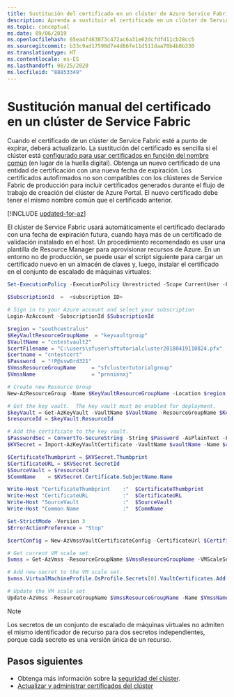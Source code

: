 ```yaml
---
title: Sustitución del certificado en un clúster de Azure Service Fabric
description: Aprenda a sustituir el certificado en un clúster de Service Fabric identificado por el nombre común del certificado.
ms.topic: conceptual
ms.date: 09/06/2019
ms.openlocfilehash: 65ea4f463073c472ac6a31e62dcfdfd11cb28cc5
ms.sourcegitcommit: b33c9ad17598d7e4d66fe11d511daa78b4b8b330
ms.translationtype: HT
ms.contentlocale: es-ES
ms.lasthandoff: 08/25/2020
ms.locfileid: "88853349"
---
```

# <a name="manually-roll-over-a-service-fabric-cluster-certificate"></a>Sustitución manual del certificado en un clúster de Service Fabric
Cuando el certificado de un clúster de Service Fabric esté a punto de expirar, deberá actualizarlo.  La sustitución del certificado es sencilla si el clúster está [configurado para usar certificados en función del nombre común](service-fabric-cluster-change-cert-thumbprint-to-cn.md) (en lugar de la huella digital).  Obtenga un nuevo certificado de una entidad de certificación con una nueva fecha de expiración.  Los certificados autofirmados no son compatibles con los clústeres de Service Fabric de producción para incluir certificados generados durante el flujo de trabajo de creación del clúster de Azure Portal. El nuevo certificado debe tener el mismo nombre común que el certificado anterior. 

[!INCLUDE [updated-for-az](../../includes/updated-for-az.md)]

El clúster de Service Fabric usará automáticamente el certificado declarado con una fecha de expiración futura, cuando haya más de un certificado de validación instalado en el host. Un procedimiento recomendado es usar una plantilla de Resource Manager para aprovisionar recursos de Azure. En un entorno no de producción, se puede usar el script siguiente para cargar un certificado nuevo en un almacén de claves y, luego, instalar el certificado en el conjunto de escalado de máquinas virtuales: 

```powershell
Set-ExecutionPolicy -ExecutionPolicy Unrestricted -Scope CurrentUser -Force

$SubscriptionId  =  <subscription ID>

# Sign in to your Azure account and select your subscription
Login-AzAccount -SubscriptionId $SubscriptionId

$region = "southcentralus"
$KeyVaultResourceGroupName  = "keyvaultgroup"
$VaultName = "cntestvault2"
$certFilename = "C:\users\sfuser\sftutorialcluster20180419110824.pfx"
$certname = "cntestcert"
$Password  = "!P@ssw0rd321"
$VmssResourceGroupName     = "sfclustertutorialgroup"
$VmssName                  = "prnninnxj"

# Create new Resource Group 
New-AzResourceGroup -Name $KeyVaultResourceGroupName -Location $region

# Get the key vault.  The key vault must be enabled for deployment.
$keyVault = Get-AzKeyVault -VaultName $VaultName -ResourceGroupName $KeyVaultResourceGroupName 
$resourceId = $keyVault.ResourceId  

# Add the certificate to the key vault.
$PasswordSec = ConvertTo-SecureString -String $Password -AsPlainText -Force
$KVSecret = Import-AzKeyVaultCertificate -VaultName $vaultName -Name $certName  -FilePath $certFilename -Password $PasswordSec

$CertificateThumbprint = $KVSecret.Thumbprint
$CertificateURL = $KVSecret.SecretId
$SourceVault = $resourceId
$CommName    = $KVSecret.Certificate.SubjectName.Name

Write-Host "CertificateThumbprint    :"  $CertificateThumbprint
Write-Host "CertificateURL           :"  $CertificateURL
Write-Host "SourceVault              :"  $SourceVault
Write-Host "Common Name              :"  $CommName    

Set-StrictMode -Version 3
$ErrorActionPreference = "Stop"

$certConfig = New-AzVmssVaultCertificateConfig -CertificateUrl $CertificateURL -CertificateStore "My"

# Get current VM scale set 
$vmss = Get-AzVmss -ResourceGroupName $VmssResourceGroupName -VMScaleSetName $VmssName

# Add new secret to the VM scale set.
$vmss.VirtualMachineProfile.OsProfile.Secrets[0].VaultCertificates.Add($certConfig)

# Update the VM scale set 
Update-AzVmss -ResourceGroupName $VmssResourceGroupName -Name $VmssName -VirtualMachineScaleSet $vmss  -Verbose
```

>[!NOTE]
> Los secretos de un conjunto de escalado de máquinas virtuales no admiten el mismo identificador de recurso para dos secretos independientes, porque cada secreto es una versión única de un recurso. 

## <a name="next-steps"></a>Pasos siguientes

* Obtenga más información sobre la [seguridad del clúster](service-fabric-cluster-security.md).
* [Actualizar y administrar certificados del clúster](service-fabric-cluster-security-update-certs-azure.md)

